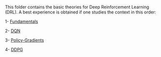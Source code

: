 

This folder contains the basic theories for Deep Reinforcement Learning (DRL). A best experience is obtained if one studies the context in this order:

1- [Fundamentals](https://github.com/hamidrezafahimi/ann_basix/blob/master/notes/DRL/Fundamentals.md)

2- [DQN](https://github.com/hamidrezafahimi/ann_basix/blob/master/notes/DRL/DQN.md)

3- [Policy-Gradients](https://github.com/hamidrezafahimi/ann_basix/blob/master/notes/DRL/Policy-Gradients.md)

4- [DDPG](https://github.com/hamidrezafahimi/ann_basix/blob/master/notes/DRL/DDPG.md)